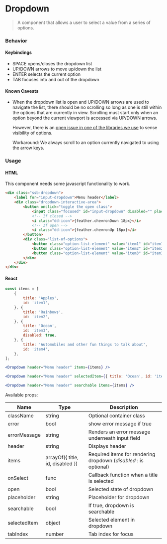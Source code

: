 Dropdown
========

> A component that allows a user to select a value from a series of options.

### Behavior

#### Keybindings

- SPACE opens/closes the dropdown list
- UP/DOWN arrows to move up/down the list
- ENTER selects the current option
- TAB focuses into and out of the dropdown

#### Known Caveats

- When the dropdown list is open and UP/DOWN arrows are used to navigate the list, there should be no scrolling so
  long as one is still within the options that are currently in view. Scrolling must start only when an option beyond
  the current viewport is accessed via UP/DOWN arrows.
  
  However, there is an [open issue in one of the libraries we use](https://github.com/joshwnj/react-visibility-sensor/pull/87)
  to sense visibility of options. 
  
  Workaround: We always scroll to an option currently navigated to using the arrow keys.
  
### Usage

#### HTML
This component needs some javascript functionality to work.
```html
<div class="ssb-dropdown">
    <label for="input-dropdown">Menu header</label>
    <div class="dropdown-interactive-area">
        <button onclick="toggle the open class">
            <input class="focused" id="input-dropdown" disabled="" placeholder="Select item" value="">
            <!-- If closed -->
            <i class="dd-icon">{feather.chevronDown 18px}</i>
            <!-- If open -->
            <i class="dd-icon">{feather.chevronUp 18px}</i>
        </button>
        <div class="list-of-options">
            <button class="option-list-element" value="item1" id="item1" onclick="select item and close">Apples</button>
            <button class="option-list-element" value="item2" id="item2" onclick="select item and close">Rainbows</button>
            <button class="option-list-element" value="item3" id="item3" onclick="select item and close">Ocean</button>
        </div>
    </div>
</div>
```

#### React

```jsx harmony
const items = [
	{
		title: 'Apples',
		id: 'item1',
	}, {
		title: 'Rainbows',
		id: 'item2',
	}, {
		title: 'Ocean',
		id: 'item3',
        disabled: true,
	}, {
		title: 'Automobiles and other fun things to talk about',
		id: 'item4',
	}, 
];

<Dropdown header="Menu header" items={items} />

<Dropdown header="Menu header" selectedItem={{ title: 'Ocean', id: 'item3' }} items={items} />

<Dropdown header="Menu header" searchable items={items} />
```

Available props:

| Name       | Type           | Description  |
| ---------- | ------------- | ----- |
| className   | string | Optional container class|
| error | bool | show error message if true |
| errorMessage | string | Renders an error message underneath input field |
| header | string | Displays header |
| items | arrayOf({ title, id, disabled }) |Required items for rendering dropdown (*disabled* : is optional) |
| onSelect | func | Callback function when a title is selected |
| open | bool | Selected state of dropdown |
| placeholder | string | Placeholder for dropdown |
| searchable | bool | If true, dropdown is searchable |
| selectedItem | object | Selected element in dropdown |
| tabIndex | number | Tab index for focus |
